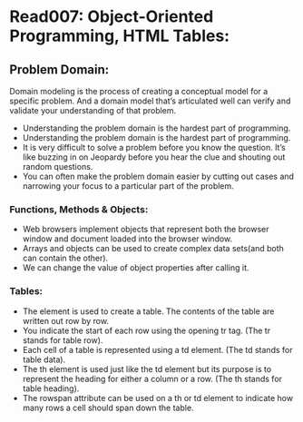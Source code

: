 # Read007: Object-Oriented Programming, HTML Tables:

## Problem Domain:
Domain modeling is the process of creating a conceptual model for a specific problem. And a domain model that’s articulated well can verify and validate your understanding of that problem.

- Understanding the problem domain is the hardest part of programming.
- Understanding the problem domain is the hardest part of programming.
- It is very difficult to solve a problem before you know the question. It’s like buzzing in on Jeopardy before you hear the clue and shouting out random questions.
- You can often make the problem domain easier by cutting out cases and narrowing your focus to a particular part of the problem.

### Functions, Methods & Objects:
- Web browsers implement objects that represent both the browser window and document loaded into the browser window.
- Arrays and objects can be used to create complex data sets(and both can contain the other).
- We can change the value of object properties after calling it.

### Tables:
- The <table> element is used to create a table. The contents of the table are written out row by row.
- You indicate the start of each row using the opening tr tag. (The tr stands for table row).
- Each cell of a table is represented using a  td element. (The td stands for table data).
- The th element is used just like the  td  element but its purpose is to represent the heading for either a column or a row. (The th stands for table heading).
- The rowspan attribute can be used on a  th  or  td  element to indicate how many rows a cell should span down the table.
